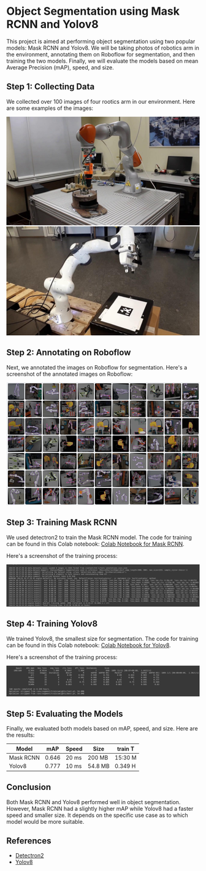 <h1>Object Segmentation using Mask RCNN and Yolov8</h1>

<p>This project is aimed at performing object segmentation using two popular models: Mask RCNN and Yolov8. We will be taking photos of robotics arm in the environment, annotating them on Roboflow for segmentation, and then training the two models. Finally, we will evaluate the models based on mean Average Precision (mAP), speed, and size.</p>
<h2>Step 1: Collecting Data</h2>
<p>We collected over 100 images of four rootics arm in our environment. Here are some examples of the images:</p>
<p><img src="imgs/original.jpg" alt="Image 1">
<img src="imgs/original (1).jpg" alt="Image 2"></p>
<h2>Step 2: Annotating on Roboflow</h2>
<p>Next, we annotated the images on Roboflow for segmentation. Here's a screenshot of the annotated images on Roboflow:</p>
<p><img src="imgs/robo.png" alt="Roboflow Annotation"></p>
<h2>Step 3: Training Mask RCNN</h2>
<p>We used detectron2 to train the Mask RCNN model. The code for training can be found in this Colab notebook: 
<a href="https://colab.research.google.com/drive/1-iKrwiKwUQYtPXPWe1Xo2s1-hyRI4nPU?usp=sharing" target="_new">Colab Notebook for Mask RCNN</a>.</p><p>Here's a screenshot of the training process:</p>
<p><img src="imgs/train_detectron.png" alt="Mask RCNN Training"></p>
<h2>Step 4: Training Yolov8</h2>
<p>We trained Yolov8, the smallest size for segmentation. The code for training can be found in this Colab notebook: 
<a href="https://colab.research.google.com/drive/1iJX_n7GUFjU0J_P15wVpz2d37zZhwT7A?usp=sharing" target="_new">Colab Notebook for Yolov8</a>.</p>
<p>Here's a screenshot of the training process:</p>
<p><img src="imgs/train_yolo.png" alt="Yolov8 Training"></p>
<h2>Step 5: Evaluating the Models</h2>
<p>Finally, we evaluated both models based on mAP, speed, and size. Here are the results:</p>
<table><thead><tr><th>Model</th><th>mAP</th><th>Speed</th><th>Size</th><th>train T</th></tr></thead>
     <tbody><tr><td>Mask RCNN</td><td>0.646</td><td>20 ms</td><td>200 MB</td><td>15:30 M</td></tr>
         <tr><td>Yolov8</td><td>0.777</td><td>10 ms</td><td>54.8 MB</td><td>0.349 H</td></tr></tbody></table>

<h2>Conclusion</h2>
<p>Both Mask RCNN and Yolov8 performed well in object segmentation. However, Mask RCNN had a slightly higher mAP while Yolov8 had a faster speed and smaller size. It depends on the specific use case as to which model would be more suitable.</p>
<h2>References</h2>
<ul><li><a href="https://github.com/facebookresearch/detectron2" target="_new">Detectron2</a></li>
<li><a href="https://github.com/ultralytics/ultralytics" target="_new">Yolov8</a></li></ul></div>
